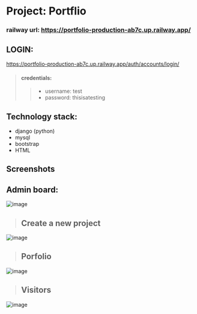 # Project: Portflio
### railway url: https://portfolio-production-ab7c.up.railway.app/

## LOGIN:
https://portfolio-production-ab7c.up.railway.app/auth/accounts/login/
> #### credentials: 
>> - username: test
>> - password: thisisatesting

## Technology stack:
- django (python)
- mysql
- bootstrap
- HTML

## Screenshots
## Admin board:
![image](https://user-images.githubusercontent.com/67933223/206943139-a9b89a22-f337-427f-b2ad-d90f7314bb34.png)

> ## Create a new project
![image](https://user-images.githubusercontent.com/67933223/206943190-67fc096d-0e90-4b3c-8425-63715749cdd5.png)

> ## Porfolio
![image](https://user-images.githubusercontent.com/67933223/206943092-9cb9a046-d7d3-4e29-8ea4-c89b46196d78.png)

> ## Visitors
![image](https://user-images.githubusercontent.com/67933223/206943632-63d0340b-eea5-4e2c-98a0-68a934673022.png)





